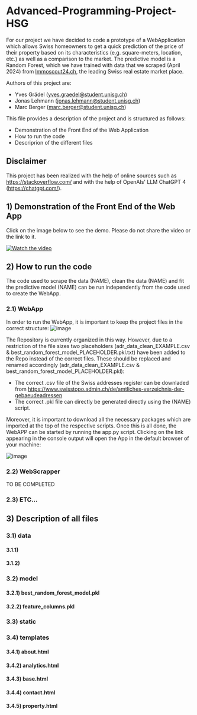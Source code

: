 # Advanced-Programming-Project-HSG
For our project we have decided to code a prototype of a WebApplication which allows Swiss homeowners to get a quick prediction of the price of their property based on its characteristics (e.g. square-meters, location, etc.) as well as a comparison to the market. The predictive model is a Random Forest, which we have trained with data that we scraped (April 2024) from [Immoscout24.ch](https://www.immoscout24.ch/en), the leading Swiss real estate market place.

Authors of this project are: 
- Yves Grädel (yves.graedel@student.unisg.ch)
- Jonas Lehmann (jonas.lehmann@student.unisg.ch)
- Marc Berger (marc.berger@student.unisg.ch)

This file provides a description of the project and is structured as follows: 
- Demonstration of the Front End of the Web Application 
- How to run the code
- Descriprion of the different files

## Disclaimer
This project has been realized with the help of online sources such as https://stackoverflow.com/ and with the help of OpenAIs' LLM ChatGPT 4 (https://chatgpt.com/). 

## 1) Demonstration of the Front End of the Web App
Click on the image below to see the demo. Please do not share the video or the link to it.

[![Watch the video](http://img.youtube.com/vi/k0ZD0h8pN6M/0.jpg)](https://youtu.be/k0ZD0h8pN6M)

## 2) How to run the code

The code used to scrape the data (NAME), clean the data (NAME) and fit the predictive model (NAME) can be run independently from the code used to create the WebApp.

### 2.1) WebApp
In order to run the WebApp, it is important to keep the project files in the correct structure: 
![image](https://github.com/graeyv/Advanced-Programming-Project-HSG/assets/161760200/48aaf3a7-c5ed-4e14-a34b-1790df104efe)

The Repository is currently organized in this way. However, due to a restriction of the file sizes two placeholders (adr_data_clean_EXAMPLE.csv & best_random_forest_model_PLACEHOLDER.pkl.txt) have been added to the Repo instead of the correct files. These should be replaced and renamed accordingly (adr_data_clean_EXAMPLE.csv & best_random_forest_model_PLACEHOLDER.pkl):
- The correct .csv file of the Swiss addresses register can be downladed from https://www.swisstopo.admin.ch/de/amtliches-verzeichnis-der-gebaeudeadressen
- The correct .pkl file can directly be generated directly using the (NAME) script.

Moreover, it is important to download all the necessary packages which are imported at the top of the respective scripts. Once this is all done, the WebAPP can be started by running the app.py script. Clicking on the link appearing in the console output will open the App in the default browser of your machine: 

![image](https://github.com/graeyv/Advanced-Programming-Project-HSG/assets/161760200/62a31850-8933-4c95-8cc1-b7985e011839)

### 2.2) WebScrapper
TO BE COMPLETED

### 2.3) ETC...

## 3) Description of all files
### 3.1) data
#### 3.1.1) 
#### 3.1.2) 
### 3.2) model
#### 3.2.1) best_random_forest_model.pkl
#### 3.2.2) feature_columns.pkl 
### 3.3) static
### 3.4) templates
#### 3.4.1) about.html
#### 3.4.2) analytics.html
#### 3.4.3) base.html
#### 3.4.4) contact.html
#### 3.4.5) property.html



